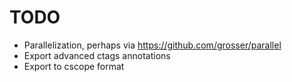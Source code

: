 TODO
=========

* Parallelization, perhaps via https://github.com/grosser/parallel
* Export advanced ctags annotations
* Export to cscope format
